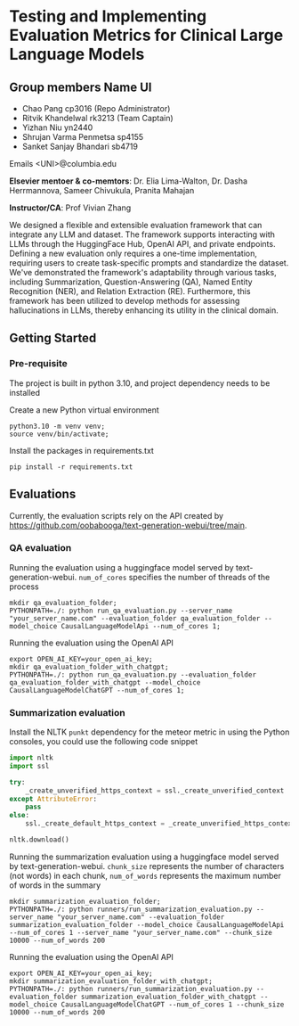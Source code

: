 # Testing and Implementing Evaluation Metrics for Clinical Large Language Models
## Group members Name UI

- Chao Pang cp3016 (Repo Administrator)
- Ritvik Khandelwal rk3213 (Team Captain)
- Yizhan Niu yn2440
- Shrujan Varma Penmetsa sp4155
- Sanket Sanjay Bhandari sb4719

Emails &lt;UNI&gt;@columbia.edu

**Elsevier mentoer & co-memtors**: Dr. Elia Lima-Walton, Dr. Dasha Herrmannova, Sameer Chivukula, Pranita Mahajan

**Instructor/CA**: Prof Vivian Zhang 

We designed a flexible and extensible evaluation framework that can integrate any LLM and dataset. The framework supports interacting with LLMs through the HuggingFace Hub, OpenAI API, and private endpoints. Defining a new evaluation only requires a one-time implementation, requiring users to create task-specific prompts and standardize the dataset. We've demonstrated the framework's adaptability through various tasks, including Summarization, Question-Answering (QA), Named Entity Recognition (NER), and Relation Extraction (RE). Furthermore, this framework has been utilized to develop methods for assessing hallucinations in LLMs, thereby enhancing its utility in the clinical domain.

## Getting Started
### Pre-requisite
The project is built in python 3.10, and project dependency needs to be installed 

Create a new Python virtual environment
```console
python3.10 -m venv venv;
source venv/bin/activate;
```

Install the packages in requirements.txt
```console
pip install -r requirements.txt
```

## Evaluations
Currently, the evaluation scripts rely on the API created by https://github.com/oobabooga/text-generation-webui/tree/main. 

### QA evaluation
Running the evaluation using a huggingface model served by text-generation-webui. `num_of_cores` specifies the number of threads of the process
```console
mkdir qa_evaluation_folder;
PYTHONPATH=./: python run_qa_evaluation.py --server_name "your_server_name.com" --evaluation_folder qa_evaluation_folder --model_choice CausalLanguageModelApi --num_of_cores 1;
```
Running the evaluation using the OpenAI API
```console
export OPEN_AI_KEY=your_open_ai_key;
mkdir qa_evaluation_folder_with_chatgpt;
PYTHONPATH=./: python run_qa_evaluation.py --evaluation_folder qa_evaluation_folder_with_chatgpt --model_choice CausalLanguageModelChatGPT --num_of_cores 1;
```

### Summarization evaluation
Install the NLTK `punkt` dependency for the meteor metric in using the Python consoles, you could use the following code snippet
```python
import nltk
import ssl

try:
    _create_unverified_https_context = ssl._create_unverified_context
except AttributeError:
    pass
else:
    ssl._create_default_https_context = _create_unverified_https_context

nltk.download()
```
Running the summarization evaluation using a huggingface model served by text-generation-webui. `chunk_size` represents the number of characters (not words) in each chunk, `num_of_words` represents the maximum number of words in the summary 
```console
mkdir summarization_evaluation_folder;
PYTHONPATH=./: python runners/run_summarization_evaluation.py --server_name "your_server_name.com" --evaluation_folder summarization_evaluation_folder --model_choice CausalLanguageModelApi --num_of_cores 1 --server_name "your_server_name.com" --chunk_size 10000 --num_of_words 200
```
Running the evaluation using the OpenAI API
```console
export OPEN_AI_KEY=your_open_ai_key;
mkdir summarization_evaluation_folder_with_chatgpt;
PYTHONPATH=./: python runners/run_summarization_evaluation.py --evaluation_folder summarization_evaluation_folder_with_chatgpt --model_choice CausalLanguageModelChatGPT --num_of_cores 1 --chunk_size 10000 --num_of_words 200
```